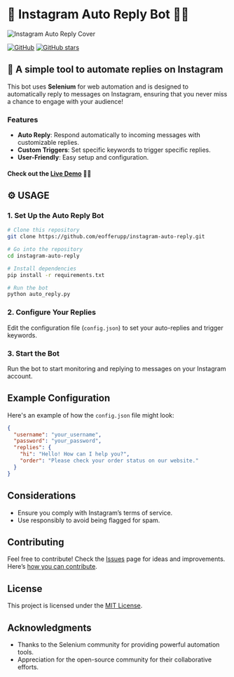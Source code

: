 
# 📱 Instagram Auto Reply Bot 🤖✨

![Instagram Auto Reply Cover](https://example.com/cover-image.png) <!-- Replace with your own cover image -->

[![GitHub](https://img.shields.io/github/license/eofferupp/instagram-auto-reply?color=blue)](https://img.shields.io/github/license/eofferupp/instagram-auto-reply) [![GitHub stars](https://img.shields.io/github/stars/eofferupp/instagram-auto-reply)](https://github.com/eofferupp/instagram-auto-reply/stargazers)

## 🚀 A simple tool to automate replies on Instagram
This bot uses **Selenium** for web automation and is designed to automatically reply to messages on Instagram, ensuring that you never miss a chance to engage with your audience!

### Features
- **Auto Reply**: Respond automatically to incoming messages with customizable replies.
- **Custom Triggers**: Set specific keywords to trigger specific replies.
- **User-Friendly**: Easy setup and configuration.

#### Check out the [Live Demo](https://example.com/demo) 👨‍💻

## ⚙️ USAGE

### 1. Set Up the Auto Reply Bot
```bash
# Clone this repository
git clone https://github.com/eofferupp/instagram-auto-reply.git

# Go into the repository
cd instagram-auto-reply

# Install dependencies
pip install -r requirements.txt

# Run the bot
python auto_reply.py
```

### 2. Configure Your Replies
Edit the configuration file (`config.json`) to set your auto-replies and trigger keywords.

### 3. Start the Bot
Run the bot to start monitoring and replying to messages on your Instagram account.

## Example Configuration
Here's an example of how the `config.json` file might look:
```json
{
  "username": "your_username",
  "password": "your_password",
  "replies": {
    "hi": "Hello! How can I help you?",
    "order": "Please check your order status on our website."
  }
}
```

## Considerations
- Ensure you comply with Instagram’s terms of service.
- Use responsibly to avoid being flagged for spam.

## Contributing
Feel free to contribute! Check the [Issues](https://github.com/eofferupp/instagram-auto-reply/issues) page for ideas and improvements. Here’s [how you can contribute](https://docs.github.com/en/get-started/quickstart/contributing-to-projects).

## License
This project is licensed under the [MIT License](https://opensource.org/licenses/MIT).

## Acknowledgments
- Thanks to the Selenium community for providing powerful automation tools.
- Appreciation for the open-source community for their collaborative efforts.
